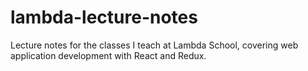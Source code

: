 # lambda-lecture-notes

Lecture notes for the classes I teach at Lambda School, covering web application development with React and Redux.
